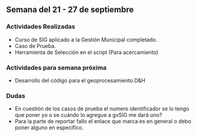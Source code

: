 ## Semana del 21 - 27 de septiembre 

### Actividades Realizadas

- Curso de SIG aplicado a la Gestión Municipal completado.
- Caso de Prueba.
- Herramienta de Selección en el script (Para acercamiento)

### Actividades para semana próxima

- Desarrollo del código para el geoprocesamiento D&H 

### Dudas
- En cuestión de los casos de prueba el numero identificador se lo tengo que poner yo o se cuándo lo agregue a gvSIG me dará uno?
- Para la parte de reportar fallo el enlace que marca es en general o debo poner alguno en específico. 

